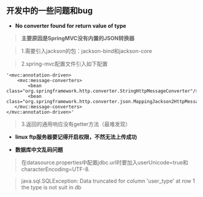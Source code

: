 ## 开发中的一些问题和bug ##

- **No converter found for return value of type**

> **主要原因是SpringMVC没有内置的JSON转换器**


> 1.需要引入jackson的包：jackson-bind和jackson-core

> 2.spring-mvc配置文件引入如下配置



    '<mvc:annotation-driven>  
     	<mvc:message-converters>  
    		<bean class="org.springframework.http.converter.StringHttpMessageConverter"/>  
    		<bean class="org.springframework.http.converter.json.MappingJackson2HttpMessageConverter"/>  
       </mvc:message-converters>
    </mvc:annotation-driven>'
> 3.返回的通用响应没有getter方法（最难发现）


- **linux ftp服务器要记得开启权限，不然无法上传成功**


- **数据库中文乱码问题**

> 在datasource.properties中配置jdbc.url时要加入userUnicode=true和characterEncoding=UTF-8.

>java.sql.SQLException: Data truncated for column 'user_type' at row 1  the type is not suit in db